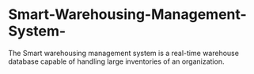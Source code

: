 # Smart-Warehousing-Management-System-
The Smart warehousing management system is a real-time warehouse database capable of handling large inventories of an organization.
